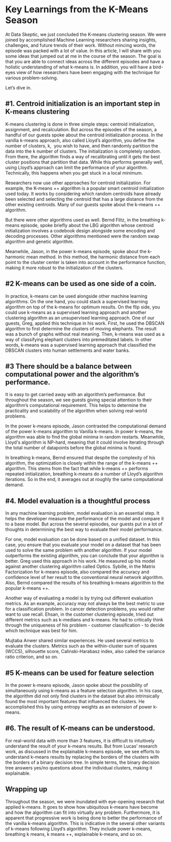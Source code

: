 # Key Learnings from the K-Means Season
At Data Skeptic, we just concluded the K-means clustering season. We were joined by accomplished Machine Learning researchers sharing insights, challenges, and future trends of their work. Without mincing words, the episode was packed with a lot of value. In this article, I will share with you some ideas that jumped out at me in the course of the season. The goal is that you are able to connect ideas across the different episodes and have a holistic understanding of what k-means is. In addition, you will have a bird-eyes view of how researchers have been engaging with the technique for various problem-solving. 

Let’s dive in. 

## #1\. Centroid initialization is an important step in K-means clustering

K-means clustering is done in three simple steps: centroid initialization, assignment, and recalculation. But across the episodes of the season, a handful of our guests spoke about the centroid initialization process. In the vanilla k-means approach, also called Lloyd’s algorithm, you define the number of clusters, k,  you wish to have, and then randomly partition the data into the k number of clusters. The initialization is completely random. From there, the algorithm finds a way of recalibrating until it gets the best cluster positions that partition that data. While this performs generally well, using Lloyd’s approach can limit the performance of your algorithm. Technically, this happens when you get stuck in a local minimum.

Researchers now use other approaches for centroid initialization. For example, the K-means ++ algorithm is a popular smart centroid initialization used today. It works by considering which random centroids have already been selected and selecting the centroid that has a large distance from the other existing centroids. Many of our guests spoke about the k-means ++ algorithm. 

But there were other algorithms used as well. Bernd Flitz, in the breathing k-means episode, spoke briefly about the LBG algorithm whose centroid initialization involves a codebook design alongside some encoding and decoding processes. Other algorithms mentioned were the random swap algorithm and genetic algorithm. 

Meanwhile, Jason, in the power k-means episode, spoke about the k-harmonic mean method. In this method, the harmonic distance from each point to the cluster center is taken into account in the performance function, making it more robust to the initialization of the clusters.   

  

## #2 K-means can be used as one side of a coin. 

In practice, k-means can be used alongside other machine learning algorithms. On the one hand, you could stack a supervised learning algorithm on top of the k-means for optimum results. On the flip side, you could use k-means as a supervised learning approach and another clustering algorithm as an unsupervised learning approach. One of our guests, Greg, applied this technique in his work. First, he used the DBSCAN algorithm to first determine the clusters of moving elephants. The result was a bunch of graphs without real meaning. Then, k-means was used as a way of classifying elephant clusters into premeditated labels. In other words, k-means was a supervised learning approach that classified the DBSCAN clusters into human settlements and water banks.

## #3 There should be a balance between computational power and the algorithm’s performance.

It is easy to get carried away with an algorithm’s performance. But throughout the season, we see guests giving special attention to their algorithm’s computational requirement. This helps to determine the practicality and scalability of the algorithm when solving real-world problems. 

In the power k-means episode, Jason contrasted the computational demand of the power k-means algorithm to Vanilla k-means. In power k-means, the algorithm was able to find the global minima in random restarts. Meanwhile, Lloyd's algorithm is NP-hard, meaning that it could involve iterating through the total number of datapoints before the global minima is found.

In breathing k-means, Bernd ensured that despite the complexity of his algorithm, the optimization is closely within the range of the k-means ++ algorithm. This stems from the fact that while k-means ++ performs repeated initialization, breathing k-means do a number of Lloyd’s algorithm iterations. So in the end, it averages out at roughly the same computational demand. 

## #4\. Model evaluation is a thoughtful process

In any machine learning problem, model evaluation is an essential step. It helps the developer measure the performance of the model and compare it to a base model. But across the several episodes, our guests put in a lot of thoughts in determining the best way to evaluate their model performance. 

For one, model evaluation can be done based on a unified dataset. In this case, you ensure that you evaluate your model on a dataset that has been used to solve the same problem with another algorithm. If your model outperforms the existing algorithm, you can conclude that your algorithm is better. Greg used this approach in his work. He measured up his model against another clustering algorithm called Optics. Sybille, in the Matrix Factorization for k-means episode, also compared the accuracy and confidence level of her result to the conventional neural network algorithm. Also, Bernd compared the results of his breathing k-means algorithm to the popular k-means ++.

Another way of evaluating a model is by trying out different evaluation metrics. As an example, accuracy may not always be the best metric to use for a classification problem. In cancer detection problems, you would rather want to use recall. Ehsan, in the customer clustering episode, tried out different metrics such as k-medians and k-means. He had to critically think through the uniqueness of his problem - customer classification - to decide which technique was best for him. 

Mujtaba Anwer shared similar experiences. He used several metrics to evaluate the clusters. Metrics such as the within-cluster sum of squares (WCCS), silhouette score, Calinski-Harabasz index, also called the variance ratio criterion, and so on. 

## #5 K-means can be used for feature selection

In the power k-means episode, Jason spoke about the possibility of simultaneously using k-means as a feature selection algorithm. In his case, the algorithm did not only find clusters in the dataset but also intrinsically found the most important features that influenced the clusters. He accomplished this by using entropy weights as an extension of power k-means.  

## #6\. The result of K-means can be understood.

For real-world data with more than 3 features, it is difficult to intuitively understand the result of your k-means results. But from Lucas’ research work, as discussed in the explainable k-means episode, we see efforts to understand k-means results by replacing the borders of the clusters with the borders of a binary decision tree. In simple terms, the binary decision tree answers yes/no questions about the individual clusters, making it explainable. 

## Wrapping up

Throughout the season, we were inundated with eye-opening research that applied k-means. It goes to show how ubiquitous k-means have become and how the algorithm can fit into virtually any problem. Furthermore, it is apparent that progressive work is being done to better the performance of the vanilla k-means algorithm. This is indicative in the several other variants of k-means following Lloyd’s algorithm. They include power k-means, breathing k means, k means ++, explainable k-means, and so on.